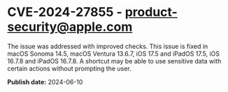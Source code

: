 # CVE-2024-27855 - product-security@apple.com

The issue was addressed with improved checks. This issue is fixed in macOS Sonoma 14.5, macOS Ventura 13.6.7, iOS 17.5 and iPadOS 17.5, iOS 16.7.8 and iPadOS 16.7.8. A shortcut may be able to use sensitive data with certain actions without prompting the user.

**Publish date:** 2024-06-10
